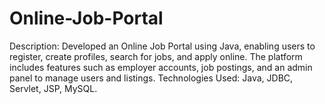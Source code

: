 # Online-Job-Portal
Description: Developed an Online Job Portal using Java, enabling users to register, create profiles, search for jobs, and apply online. The platform includes features such as employer accounts, job postings, and an admin panel to manage users and listings. Technologies Used: Java, JDBC, Servlet, JSP, MySQL.
